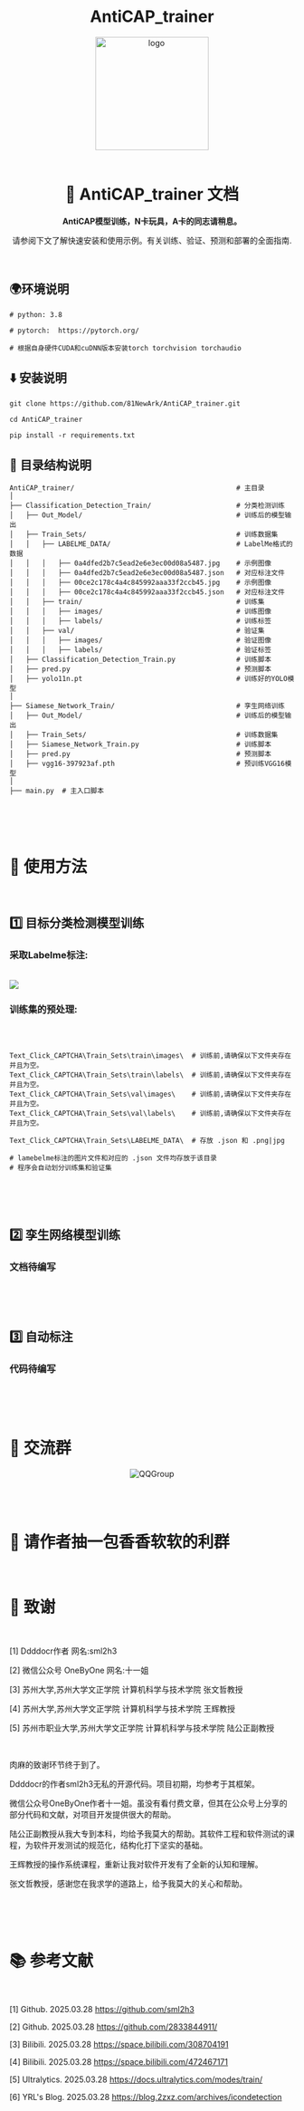 <div align="center">

# AntiCAP_trainer

<img src=Docs/logo.jpg alt="logo" width="200" height="200">
</div>


<br>

<div align="center">

# 📄 AntiCAP_trainer 文档

<strong>AntiCAP模型训练，N卡玩具，A卡的同志请稍息。</strong>

请参阅下文了解快速安装和使用示例。有关训练、验证、预测和部署的全面指南.


</div>

<br>


## 🌍环境说明
```
# python: 3.8

# pytorch:  https://pytorch.org/

# 根据自身硬件CUDA和cuDNN版本安装torch torchvision torchaudio
```


## ⬇️ 安装说明
```
git clone https://github.com/81NewArk/AntiCAP_trainer.git

cd AntiCAP_trainer

pip install -r requirements.txt
```


## 📁 目录结构说明
```
AntiCAP_trainer/                                        # 主目录
│
├── Classification_Detection_Train/                     # 分类检测训练
│   ├── Out_Model/                                      # 训练后的模型输出
│   ├── Train_Sets/                                     # 训练数据集
│   │   ├── LABELME_DATA/                               # LabelMe格式的数据
│   │   │   ├── 0a4dfed2b7c5ead2e6e3ec00d08a5487.jpg    # 示例图像
│   │   │   ├── 0a4dfed2b7c5ead2e6e3ec00d08a5487.json   # 对应标注文件
│   │   │   ├── 00ce2c178c4a4c845992aaa33f2ccb45.jpg    # 示例图像
│   │   │   ├── 00ce2c178c4a4c845992aaa33f2ccb45.json   # 对应标注文件
│   │   ├── train/                                      # 训练集
│   │   │   ├── images/                                 # 训练图像
│   │   │   ├── labels/                                 # 训练标签
│   │   ├── val/                                        # 验证集
│   │   │   ├── images/                                 # 验证图像
│   │   │   ├── labels/                                 # 验证标签
│   ├── Classification_Detection_Train.py               # 训练脚本
│   ├── pred.py                                         # 预测脚本
│   ├── yolo11n.pt                                      # 训练好的YOLO模型
│
├── Siamese_Network_Train/                              # 孪生网络训练
│   ├── Out_Model/                                      # 训练后的模型输出
│   ├── Train_Sets/                                     # 训练数据集
│   ├── Siamese_Network_Train.py                        # 训练脚本
│   ├── pred.py                                         # 预测脚本
│   ├── vgg16-397923af.pth                              # 预训练VGG16模型
│
├── main.py  # 主入口脚本

```
<br>
<br>
<br>


# 🧰 使用方法
<br>

## 1️⃣ 目标分类检测模型训练

### 采取Labelme标注:

<br>

<img src=Docs/Text_Click_Lambel.png >


### 训练集的预处理:

<br>


```

Text_Click_CAPTCHA\Train_Sets\train\images\  # 训练前,请确保以下文件夹存在并且为空。
Text_Click_CAPTCHA\Train_Sets\train\labels\  # 训练前,请确保以下文件夹存在并且为空。
Text_Click_CAPTCHA\Train_Sets\val\images\    # 训练前,请确保以下文件夹存在并且为空。 
Text_Click_CAPTCHA\Train_Sets\val\labels\    # 训练前,请确保以下文件夹存在并且为空。

Text_Click_CAPTCHA\Train_Sets\LABELME_DATA\  # 存放 .json 和 .png|jpg 

# lamebelme标注的图片文件和对应的 .json 文件均存放于该目录
# 程序会自动划分训练集和验证集

```


<br>
<br>
<br>

## 2️⃣ 孪生网络模型训练

### 文档待编写

<br>
<br>
<br>

## 3️⃣ 自动标注

### 代码待编写

<br>
<br>
<br>


# 🐧 交流群

<div align="center">

<img src=Docs/QQ_Group.png alt="QQGroup">

</div>


<br>
<br>
<br>

# 🚬 请作者抽一包香香软软的利群
<br>



# 🫰 致谢
<br>

[1] Ddddocr作者 网名:sml2h3


[2] 微信公众号 OneByOne 网名:十一姐


[3] 苏州大学,苏州大学文正学院 计算机科学与技术学院 张文哲教授


[4] 苏州大学,苏州大学文正学院 计算机科学与技术学院 王辉教授


[5] 苏州市职业大学,苏州大学文正学院 计算机科学与技术学院 陆公正副教授

<br>


<p>

肉麻的致谢环节终于到了。

Ddddocr的作者sml2h3无私的开源代码。项目初期，均参考于其框架。

微信公众号OneByOne作者十一姐。虽没有看付费文章，但其在公众号上分享的部分代码和文献，对项目开发提供很大的帮助。

陆公正副教授从我大专到本科，均给予我莫大的帮助。其软件工程和软件测试的课程，为软件开发测试的规范化，结构化打下坚实的基础。

王辉教授的操作系统课程，重新让我对软件开发有了全新的认知和理解。

张文哲教授，感谢您在我求学的道路上，给予我莫大的关心和帮助。

</p>

<br>
<br>
<br>

# 📚 参考文献
<br>




[1] Github. 2025.03.28 https://github.com/sml2h3


[2] Github. 2025.03.28 https://github.com/2833844911/


[3] Bilibili. 2025.03.28 https://space.bilibili.com/308704191


[4] Bilibili. 2025.03.28 https://space.bilibili.com/472467171


[5] Ultralytics. 2025.03.28 https://docs.ultralytics.com/modes/train/


[6] YRL's Blog. 2025.03.28 https://blog.2zxz.com/archives/icondetection


